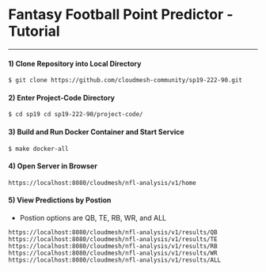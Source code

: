 
# Fantasy Football Point Predictor - Tutorial
---
#### 1) Clone Repository into Local Directory
```
$ git clone https://github.com/cloudmesh-community/sp19-222-90.git 
```
#### 2) Enter Project-Code Directory
```
$ cd sp19 cd sp19-222-90/project-code/
```

#### 3) Build and Run Docker Container and Start Service
```
$ make docker-all
```

#### 4) Open Server in Browser
```
https://localhost:8080/cloudmesh/nfl-analysis/v1/home
```

#### 5) View Predictions by Postion
* Postion options are QB, TE, RB, WR, and ALL
```
https://localhost:8080/cloudmesh/nfl-analysis/v1/results/QB
https://localhost:8080/cloudmesh/nfl-analysis/v1/results/TE
https://localhost:8080/cloudmesh/nfl-analysis/v1/results/RB
https://localhost:8080/cloudmesh/nfl-analysis/v1/results/WR
https://localhost:8080/cloudmesh/nfl-analysis/v1/results/ALL
```
